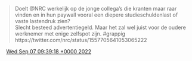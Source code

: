 > Doelt @NRC werkelijk op de jonge collega’s die kranten maar raar vinden en in hun paywall vooral een diepere studieschuldenlast of vaste lastendruk zien?   
> Slecht besteed advertentiegeld\. Maar het zal wel juist voor de oudere werknemer met enige zelfspot zijn\. \#grappig https://twitter\.com/nrc/status/1557705641053065222

<img src="../../media/tweet.ico" width="12" /> [Wed Sep 07 09:39:18 +0000 2022](https://twitter.com/DromerDenker/status/1567447407528493056)